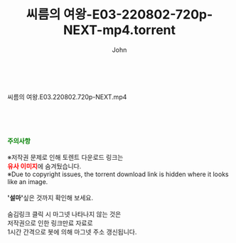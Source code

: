 ﻿---
layout: post
title:  "씨름의 여왕-E03-220802-720p-NEXT-mp4.torrent"
author: John
categories: [ 방송/음악 ]
tags: [  ]
image:  
description: "씨름의 여왕-E03-220802-720p-NEXT-mp4 torrent 정보 공유"
toc: true
toc_sticky: true
---

<br>
<div class="view-img">
<a class="view_image" href="http://torrentmobile60.com/bbs/view_image.php?fn=%2Fdata%2Ffile%2Fmusic%2F1040166549_O70qJzDE_c6a8c24e1292fe7ebd0f341df624662e99480fc3.jpg" target="_blank"><img alt="" class="img-tag" content="http://torrentmobile60.com/data/file/music/1040166549_O70qJzDE_c6a8c24e1292fe7ebd0f341df624662e99480fc3.jpg" itemprop="image" src="http://torrentmobile60.com/data/file/music/1040166549_O70qJzDE_c6a8c24e1292fe7ebd0f341df624662e99480fc3.jpg"/></a></div><div class="view-content" itemprop="description">
<p>씨름의 여왕.E03.220802.720p-NEXT.mp4<br/></p> </div>
    
<br><br><br>
<p data-ke-size="size16"><b><span style="color: green;">주의사항</span></b><br /><br />※저작권 문제로 인해 토렌트 다운로드 링크는<br /><b><span style="color: red;">유사 이미지</span></b>에 숨겨뒀습니다.<br />※Due to copyright issues, the torrent download link is hidden where it looks like an image.<br /><br /><b>'설마'</b>싶은 것까지 확인해 보세요.<br /><br />숨김링크 클릭 시 마그넷 나타나지 않는 것은<br />저작권으로 인한 링크만료 자료로<br />1시간 간격으로 봇에 의해 마그넷 주소 갱신됩니다.</p>
